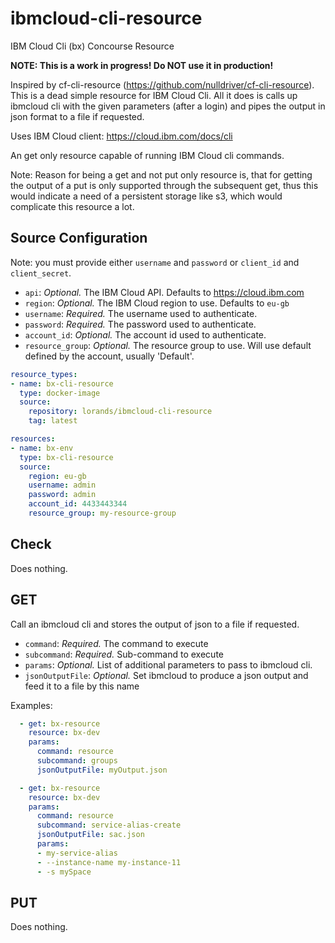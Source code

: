 # ibmcloud-cli-resource

IBM Cloud Cli (bx) Concourse Resource

**NOTE: This is a work in progress! Do NOT use it in production!**

Inspired by cf-cli-resource (https://github.com/nulldriver/cf-cli-resource). 
This is a dead simple resource for IBM Cloud Cli. All it does is calls up ibmcloud cli with the
given parameters (after a login) and pipes the output in json format to a file if requested.

Uses IBM Cloud client: https://cloud.ibm.com/docs/cli

An get only resource capable of running IBM Cloud cli commands. 

Note: Reason for being a get and not put only resource is, that for getting the output of a put is only
supported through the subsequent get, thus this would indicate a need of a persistent storage like s3, 
which would complicate this resource a lot. 

## Source Configuration

Note: you must provide either `username` and `password` or `client_id` and `client_secret`.

* `api`: *Optional.* The IBM Cloud API. Defaults to https://cloud.ibm.com
* `region`: *Optional.* The IBM Cloud region to use. Defaults to `eu-gb`
* `username`: *Required.* The username used to authenticate.
* `password`: *Required.* The password used to authenticate.
* `account_id`: *Optional.* The account id used to authenticate.
* `resource_group`: *Optional.* The resource group to use. Will use default defined by the account, usually 'Default'.

```yml
resource_types:
- name: bx-cli-resource
  type: docker-image
  source:
    repository: lorands/ibmcloud-cli-resource
    tag: latest

resources:
- name: bx-env
  type: bx-cli-resource
  source:
    region: eu-gb
    username: admin
    password: admin
    account_id: 4433443344
    resource_group: my-resource-group
```
## Check

Does nothing.

## GET

Call an ibmcloud cli and stores the output of json to a file if requested. 

* `command`: *Required.* The command to execute
* `subcommand`: *Required.* Sub-command to execute
* `params`: *Optional.* List of additional parameters to pass to ibmcloud cli.
* `jsonOutputFile`: *Optional.* Set ibmcloud to produce a json output and feed it to a file by this name

Examples:

```yml
  - get: bx-resource
    resource: bx-dev
    params:
      command: resource
      subcommand: groups
      jsonOutputFile: myOutput.json
```

```yml
  - get: bx-resource
    resource: bx-dev
    params:
      command: resource
      subcommand: service-alias-create
      jsonOutputFile: sac.json
      params:
      - my-service-alias
      - --instance-name my-instance-11
      - -s mySpace
```

## PUT

Does nothing.